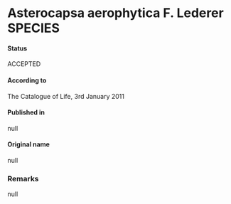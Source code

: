 Asterocapsa aerophytica F. Lederer SPECIES
=======

#### Status
ACCEPTED

#### According to
The Catalogue of Life, 3rd January 2011

#### Published in
null

#### Original name
null

### Remarks
null